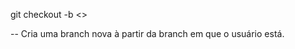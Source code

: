 git checkout -b <<nome da branch>>

-- Cria uma branch nova à partir da branch em que o usuário está.